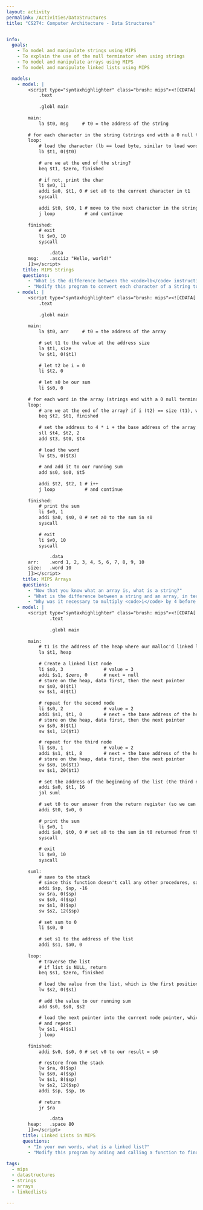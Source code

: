 ```yaml
---
layout: activity
permalink: /Activities/DataStructures
title: "CS274: Computer Architecture - Data Structures"


info:
  goals:
    - To model and manipulate strings using MIPS
    - To explain the use of the null terminator when using strings
    - To model and manipulate arrays using MIPS
    - To model and manipulate linked lists using MIPS

  models:
    - model: |
        <script type="syntaxhighlighter" class="brush: mips"><![CDATA[        
            .text
        
            .globl main
        
        main:
            la $t0, msg     # t0 = the address of the string
            
        # for each character in the string (strings end with a 0 null terminator!)    
        loop:
            # load the character (lb == load byte, similar to load word but 1 byte instead of 4)
            lb $t1, 0($t0)  
            
            # are we at the end of the string?
            beq $t1, $zero, finished 
            
            # if not, print the char
            li $v0, 11
            addi $a0, $t1, 0 # set a0 to the current character in t1
            syscall
            
            addi $t0, $t0, 1 # move to the next character in the string
            j loop           # and continue
            
        finished:
            # exit
            li $v0, 10
            syscall

                .data
        msg:    .asciiz "Hello, world!"  
        ]]></script>
      title: MIPS Strings
      questions:
        - "What is the difference between the <code>lb</code> instruction and the <code>lw</code> instruction?"
        - "Modify this program to convert each character of a String to uppercase, and then to lowercase."
    - model: |
        <script type="syntaxhighlighter" class="brush: mips"><![CDATA[        
            .text
        
            .globl main
        
        main:
            la $t0, arr     # t0 = the address of the array
            
            # set t1 to the value at the address size
            la $t1, size 
            lw $t1, 0($t1)
            
            # let t2 be i = 0
            li $t2, 0
            
            # let s0 be our sum
            li $s0, 0
            
        # for each word in the array (strings end with a 0 null terminator!)    
        loop:
            # are we at the end of the array? if i (t2) == size (t1), we are
            beq $t2, $t1, finished 
            
            # set the address to 4 * i + the base address of the array
            sll $t4, $t2, 2
            add $t3, $t0, $t4
            
            # load the word 
            lw $t5, 0($t3)  
            
            # and add it to our running sum
            add $s0, $s0, $t5
            
            addi $t2, $t2, 1 # i++
            j loop           # and continue
            
        finished:
            # print the sum
            li $v0, 1
            addi $a0, $s0, 0 # set a0 to the sum in s0
            syscall
            
            # exit
            li $v0, 10
            syscall

                .data
        arr:    .word 1, 2, 3, 4, 5, 6, 7, 8, 9, 10
        size:   .word 10   
        ]]></script>
      title: MIPS Arrays
      questions:
        - "Now that you know what an array is, what is a string?"
        - "What is the difference between a string and an array, in terms of its size and how it is terminated?"
        - "Why was it necessary to multiply <code>i</code> by 4 before adding it to the base address of the array?"      
    - model: |
        <script type="syntaxhighlighter" class="brush: mips"><![CDATA[        
                .text
            
                .globl main
            
        main:
            # t1 is the address of the heap where our malloc'd linked list nodes will go
            la $t1, heap
            
            # Create a linked list node
            li $s0, 3               # value = 3
            addi $s1, $zero, 0      # next = null
            # store on the heap, data first, then the next pointer
            sw $s0, 0($t1)          
            sw $s1, 4($t1)
            
            # repeat for the second node
            li $s0, 2               # value = 2
            addi $s1, $t1, 0        # next = the base address of the heap (&heap), the location of the beginning of the first node
            # store on the heap, data first, then the next pointer
            sw $s0, 8($t1)          
            sw $s1, 12($t1)    

            # repeat for the third node
            li $s0, 1               # value = 2
            addi $s1, $t1, 8        # next = the base address of the heap (&heap) + 8, the location of the beginning of the second node
            # store on the heap, data first, then the next pointer
            sw $s0, 16($t1)          
            sw $s1, 20($t1)        
            
            # set the address of the beginning of the list (the third node we created)
            addi $a0, $t1, 16
            jal suml
            
            # set t0 to our answer from the return register (so we can overwrite v0 for the syscall)
            addi $t0, $v0, 0
            
            # print the sum
            li $v0, 1
            addi $a0, $t0, 0 # set a0 to the sum in t0 returned from the suml procedure as v0
            syscall

            # exit
            li $v0, 10
            syscall
            
        suml:
            # save to the stack
            # since this function doesn't call any other procedures, saving ra isn't necessary, but good practice and good review!
            addi $sp, $sp, -16
            sw $ra, 0($sp)
            sw $s0, 4($sp)
            sw $s1, 8($sp)
            sw $s2, 12($sp)
            
            # set sum to 0
            li $s0, 0
            
            # set s1 to the address of the list
            addi $s1, $a0, 0
            
        loop:    
            # traverse the list
            # if list is NULL, return
            beq $s1, $zero, finished
            
            # load the value from the list, which is the first position in each node
            lw $s2, 0($s1)
            
            # add the value to our running sum
            add $s0, $s0, $s2
            
            # load the next pointer into the current node pointer, which is the second position in each node
            # and repeat
            lw $s1, 4($s1)
            j loop
            
        finished:
            addi $v0, $s0, 0 # set v0 to our result = s0

            # restore from the stack
            lw $ra, 0($sp)
            lw $s0, 4($sp)
            lw $s1, 8($sp)
            lw $s2, 12($sp)
            addi $sp, $sp, 16
            
            # return 
            jr $ra

                .data
        heap:   .space 80
        ]]></script>
      title: Linked Lists in MIPS
      questions:
        - "In your own words, what is a linked list?"
        - "Modify this program by adding and calling a function to find and return the address of the node with the value 2."
        
tags:
  - mips
  - datastructures
  - strings
  - arrays
  - linkedlists

---
```


